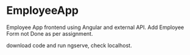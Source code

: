 # EmployeeApp
Employee App frontend using Angular and external API.
Add Employee Form not Done as per assignment.

download code and run ngserve, check localhost.
